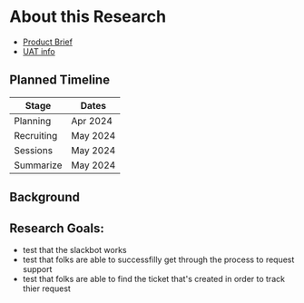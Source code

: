 # About this Research

- [Product Brief](https://github.com/department-of-veterans-affairs/va.gov-team/blob/master/products/identity/Products/Product%20Briefs/Request%20%26%20Support%20Process%20MVP.md)
- [UAT info](https://github.com/department-of-veterans-affairs/va.gov-team/blob/master/products/identity/Products/Request%20&%20Support%20Process/UAT_MVP.md)

## Planned Timeline

| Stage | Dates |
| --- | ---|
| Planning | Apr 2024 |
| Recruiting | May 2024 |
| Sessions | May 2024 |
| Summarize | May 2024 |

## Background



## Research Goals:
- test that the slackbot works
- test that folks are able to successfilly get through the process to request support
- test that folks are able to find the ticket that's created in order to track thier request
